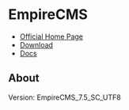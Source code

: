 # EmpireCMS

* [Official Home Page](http://www.phome.net/)
* [Download](http://www.phome.net/download/)
* [Docs](http://www.phome.net/doc/manual/)

## About

Version: EmpireCMS_7.5_SC_UTF8
